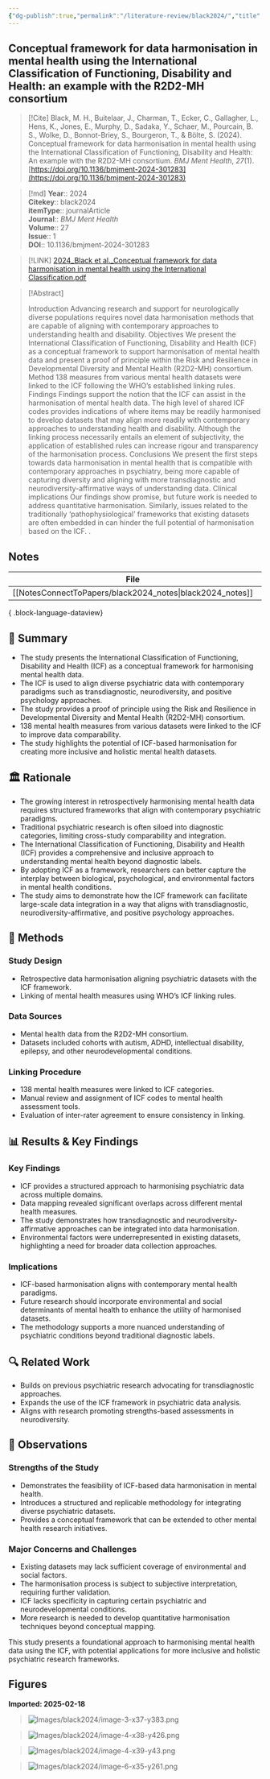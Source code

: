 ```yaml
---
{"dg-publish":true,"permalink":"/literature-review/black2024/","title":"Conceptual framework for data harmonisation in mental health using the International Classification of Functioning, Disability and Health an example with the R2D2-MH consortium"}
---
```



## Conceptual framework for data harmonisation in mental health using the International Classification of Functioning, Disability and Health: an example with the R2D2-MH consortium

> [!Cite]
> Black, M. H., Buitelaar, J., Charman, T., Ecker, C., Gallagher, L., Hens, K., Jones, E., Murphy, D., Sadaka, Y., Schaer, M., Pourcain, B. S., Wolke, D., Bonnot-Briey, S., Bourgeron, T., & Bölte, S. (2024). Conceptual framework for data harmonisation in mental health using the International Classification of Functioning, Disability and Health: An example with the R2D2-MH consortium. _BMJ Ment Health_, _27_(1). [https://doi.org/10.1136/bmjment-2024-301283](https://doi.org/10.1136/bmjment-2024-301283)


>[!md]
> **Year**:: 2024   
> **Citekey**:: black2024  
> **itemType**:: journalArticle  
> **Journal**:: *BMJ Ment Health*  
> **Volume**:: 27  
> **Issue**:: 1  
> **DOI**:: 10.1136/bmjment-2024-301283    

> [!LINK] 
> [2024_Black et al._Conceptual framework for data harmonisation in mental health using the International Classification.pdf](zotero://select/library/items/XSE7J79V)

> [!Abstract]
>
> Introduction Advancing research and support for neurologically diverse populations requires novel data harmonisation methods that are capable of aligning with contemporary approaches to understanding health and disability.
Objectives We present the International Classification of Functioning, Disability and Health (ICF) as a conceptual framework to support harmonisation of mental health data and present a proof of principle within the Risk and Resilience in Developmental Diversity and Mental Health (R2D2-MH) consortium.
Method 138 measures from various mental health datasets were linked to the ICF following the WHO’s established linking rules.
Findings Findings support the notion that the ICF can assist in the harmonisation of mental health data. The high level of shared ICF codes provides indications of where items may be readily harmonised to develop datasets that may align more readily with contemporary approaches to understanding health and disability. Although the linking process necessarily entails an element of subjectivity, the application of established rules can increase rigour and transparency of the harmonisation process.
Conclusions We present the first steps towards data harmonisation in mental health that is compatible with contemporary approaches in psychiatry, being more capable of capturing diversity and aligning with more transdiagnostic and neurodiversity-affirmative ways of understanding data.
Clinical implications Our findings show promise, but future work is needed to address quantitative harmonisation. Similarly, issues related to the traditionally ‘pathophysiological’ frameworks that existing datasets are often embedded in can hinder the full potential of harmonisation based on the ICF.
>.
> 


## Notes

| File                                                         | file.name       |
| ------------------------------------------------------------ | --------------- |
| [[NotesConnectToPapers/black2024_notes\|black2024_notes]] | black2024_notes |

{ .block-language-dataview}


<div class="transclusion internal-embed is-loaded"><div class="markdown-embed">




## 📌 Summary

- The study presents the International Classification of Functioning, Disability and Health (ICF) as a conceptual framework for harmonising mental health data.
- The ICF is used to align diverse psychiatric data with contemporary paradigms such as transdiagnostic, neurodiversity, and positive psychology approaches.
- The study provides a proof of principle using the Risk and Resilience in Developmental Diversity and Mental Health (R2D2-MH) consortium.
- 138 mental health measures from various datasets were linked to the ICF to improve data comparability.
- The study highlights the potential of ICF-based harmonisation for creating more inclusive and holistic mental health datasets.

## 🏛 Rationale

- The growing interest in retrospectively harmonising mental health data requires structured frameworks that align with contemporary psychiatric paradigms.
- Traditional psychiatric research is often siloed into diagnostic categories, limiting cross-study comparability and integration.
- The International Classification of Functioning, Disability and Health (ICF) provides a comprehensive and inclusive approach to understanding mental health beyond diagnostic labels.
- By adopting ICF as a framework, researchers can better capture the interplay between biological, psychological, and environmental factors in mental health conditions.
- The study aims to demonstrate how the ICF framework can facilitate large-scale data integration in a way that aligns with transdiagnostic, neurodiversity-affirmative, and positive psychology approaches.

## 🔬 Methods

### Study Design

- Retrospective data harmonisation aligning psychiatric datasets with the ICF framework.
- Linking of mental health measures using WHO’s ICF linking rules.

### Data Sources

- Mental health data from the R2D2-MH consortium.
- Datasets included cohorts with autism, ADHD, intellectual disability, epilepsy, and other neurodevelopmental conditions.

### Linking Procedure

- 138 mental health measures were linked to ICF categories.
- Manual review and assignment of ICF codes to mental health assessment tools.
- Evaluation of inter-rater agreement to ensure consistency in linking.

## 📊 Results & Key Findings

### Key Findings

- ICF provides a structured approach to harmonising psychiatric data across multiple domains.
- Data mapping revealed significant overlaps across different mental health measures.
- The study demonstrates how transdiagnostic and neurodiversity-affirmative approaches can be integrated into data harmonisation.
- Environmental factors were underrepresented in existing datasets, highlighting a need for broader data collection approaches.

### Implications

- ICF-based harmonisation aligns with contemporary mental health paradigms.
- Future research should incorporate environmental and social determinants of mental health to enhance the utility of harmonised datasets.
- The methodology supports a more nuanced understanding of psychiatric conditions beyond traditional diagnostic labels.

## 🔍 Related Work

- Builds on previous psychiatric research advocating for transdiagnostic approaches.
- Expands the use of the ICF framework in psychiatric data analysis.
- Aligns with research promoting strengths-based assessments in neurodiversity.

## 📝 Observations

### Strengths of the Study

- Demonstrates the feasibility of ICF-based data harmonisation in mental health.
- Introduces a structured and replicable methodology for integrating diverse psychiatric datasets.
- Provides a conceptual framework that can be extended to other mental health research initiatives.

### Major Concerns and Challenges

- Existing datasets may lack sufficient coverage of environmental and social factors.
- The harmonisation process is subject to subjective interpretation, requiring further validation.
- ICF lacks specificity in capturing certain psychiatric and neurodevelopmental conditions.
- More research is needed to develop quantitative harmonisation techniques beyond conceptual mapping.

This study presents a foundational approach to harmonising mental health data using the ICF, with potential applications for more inclusive and holistic psychiatric research frameworks.

</div></div>


## Figures

**Imported: 2025-02-18**

> ![Images/black2024/image-3-x37-y383.png](/img/user/Images/black2024/image-3-x37-y383.png)

> ![Images/black2024/image-4-x38-y426.png](/img/user/Images/black2024/image-4-x38-y426.png)

> ![Images/black2024/image-4-x39-y43.png](/img/user/Images/black2024/image-4-x39-y43.png)

> ![Images/black2024/image-6-x35-y261.png](/img/user/Images/black2024/image-6-x35-y261.png)